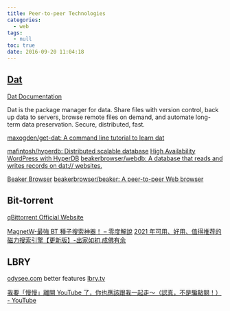 ```yaml
---
title: Peer-to-peer Technologies
categories:
  - web
tags:
  - null
toc: true
date: 2016-09-20 11:04:18
---
```


## [Dat](https://datproject.org/)

[Dat Documentation](https://docs.datproject.org/)

Dat is the package manager for data. Share files with version control, back up data to servers, browse remote files on demand, and automate long-term data preservation. Secure, distributed, fast.

[maxogden/get-dat: A command line tutorial to learn dat](https://github.com/maxogden/get-dat)

[mafintosh/hyperdb: Distributed scalable database](https://github.com/mafintosh/hyperdb)
[High Availability WordPress with HyperDB](https://www.sitepoint.com/high-availability-wordpress-with-hyperdb/)
[beakerbrowser/webdb: A database that reads and writes records on dat:// websites.](https://github.com/beakerbrowser/webdb)

[Beaker Browser](https://beakerbrowser.com/)
[beakerbrowser/beaker: A peer-to-peer Web browser](https://github.com/beakerbrowser/beaker)

## Bit-torrent

[qBittorrent Official Website](https://www.qbittorrent.org/)

[MagnetW-最強 BT 種子搜索神器！ – 零度解說](https://www.freedidi.com/1825.html)
[2021 年可用、好用、值得推荐的磁力搜索引擎【更新版】-出家如初,成佛有余](https://www.yeeach.com/post/1367)

## LBRY

[odysee.com](https://odysee.com/) better features
[lbry.tv](https://lbry.tv/)

[我要「慢慢」離開 YouTube 了，你也應該跟我一起走～（認真，不是騙點閱！） - YouTube](https://www.youtube.com/watch?v=62zoHP6p1Lc&t=0s)
